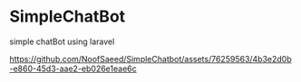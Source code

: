 # SimpleChatBot
 simple chatBot using laravel 





https://github.com/NoofSaeed/SimpleChatbot/assets/76259563/4b3e2d0b-e860-45d3-aae2-eb026e1eae6c

